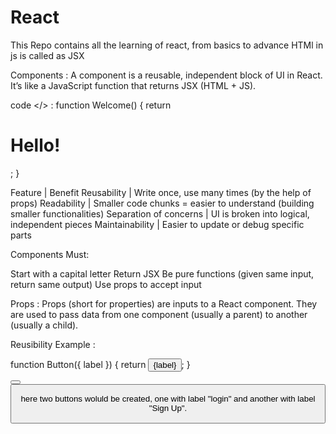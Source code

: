 # React
This Repo contains all the learning of react, from basics to advance
HTMl in js is called as JSX

Components : A component is a reusable, independent block of UI in React.
It’s like a JavaScript function that returns JSX (HTML + JS).

code </> :
function Welcome() {
  return <h1>Hello!</h1>;
}

Feature | Benefit
Reusability | Write once, use many times (by the help of props)
Readability | Smaller code chunks = easier to understand (building smaller functionalities)
Separation of concerns | UI is broken into logical, independent pieces
Maintainability | Easier to update or debug specific parts

Components Must:

Start with a capital letter
Return JSX
Be pure functions (given same input, return same output)
Use props to accept input

Props : 
Props (short for properties) are inputs to a React component.
They are used to pass data from one component (usually a parent) to another (usually a child).

Reusibility Example :

function Button({ label }) {
  return <button>{label}</button>;
}

<Button label="Login" />
<Button label="Sign Up" />

here two buttons woluld be created, one with label "login" and another with label "Sign Up".


